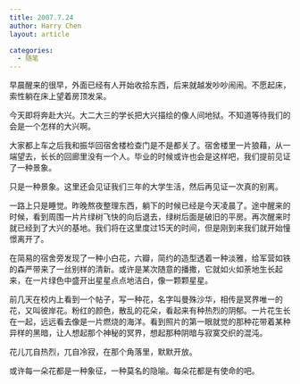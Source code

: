 ```yaml
---
title: 2007.7.24
author: Harry Chen
layout: article

categories:
  - 随笔
---
```


  早晨醒来的很早，外面已经有人开始收拾东西，后来就越发吵吵闹闹。不愿起床，索性躺在床上望着房顶发呆。

  今天即将奔赴大兴。大二大三的学长把大兴描绘的像人间地狱。不知道等待我们的会是一个怎样的大兴啊。

  大家都上车之后我和振华回宿舍楼检查门是不是都关了。宿舍楼里一片狼藉，从一端望去，长长的回廊里没有一个人。毕业的时候或许也会是这样吧，我们提前见证了一种景象。

  只是一种景象。这里还会见证我们三年的大学生活，然后再见证一次真的别离。

  一路上只是睡觉。昨晚熬夜整理东西，躺下的时候已经是今天凌晨了。途中醒来的时候，看到周围一片片绿树飞快的向后退去，绿树后面是破旧的平房。再次醒来时就已经到了大兴的基地。我们将在这里度过15天的时间，但是刚到来我们就开始憧憬离开了。

  在简易的宿舍旁发现了一种小白花，六瓣，简约的造型透着一种淡雅，给军营如铁的森严带来了一丝别样的清新。或许是某次随意的播撒，它就如火如荼地生长起来，在一片绿色中盛开出星星点点地洁白，像一颗颗星星。

  前几天在校内上看到一个帖子，写一种花，名字叫曼殊沙华，相传是冥界唯一的花，又叫彼岸花。粉红的颜色，散乱的花朵，看起来有种热烈的阴郁。一片花生长在一起，远远看去像是一片燃烧的海洋。看到照片的第一眼就觉的那种花带着某种异样的黑暗，让人想起那个神秘的冥界，想起那种阴暗与寂寞交织的混沌。

  花儿兀自热烈，兀自冷寂，在那个角落里，默默开放。

  或许每一朵花都是一种象征，一种莫名的隐喻。每朵花都是有使命的吧。
